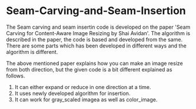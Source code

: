 # Seam-Carving-and-Seam-Insertion

The Seam carving and seam insertin code is developed on the paper 'Seam Carving for Content-Aware Image Resizing by Shai Avidan'. 
The algorithm is described in the paper, the code is based and developed from the same. There are some parts which has been developed in 
different ways and the algorithm is different.

The above mentioned paper explains how you can make an image resize from both direction, but the given code is a bit different explained as follows.
1) It can either expand or reduce in one direction at a time.
2) It uses newly developed algorithm for insertion.
3) It can work for gray_scaled imagea as well as color_image.

